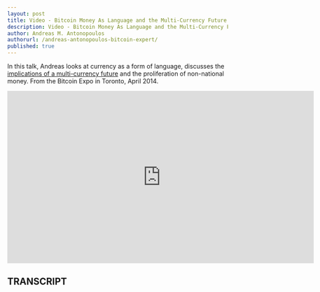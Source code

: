 ```yaml
---
layout: post
title: Video - Bitcoin Money As Language and the Multi-Currency Future
description: Video - Bitcoin Money As Language and the Multi-Currency Future
author: Andreas M. Antonopoulos
authorurl: /andreas-antonopoulos-bitcoin-expert/
published: true
---
```


<p>In this talk, Andreas looks at currency as a form of language, discusses the <a href="/bitcoin-multi-signature-fragmented-backups/">implications of a multi-currency future</a> and the proliferation of non-national money. From the Bitcoin Expo in Toronto, April 2014.</p>

<center><iframe width="700" height="394" src="https://www.youtube.com/embed/bVEMa7YkefY?list=PLPQwGV1aLnTthcG265_FYSaV24hFScvC0" frameborder="0" allowfullscreen></iframe></center>

<h2>TRANSCRIPT</h2>

